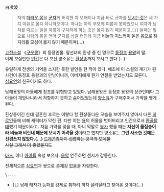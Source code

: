 白凌波

> 저의 [더러운 몸](%EC%9D%B8%EC%96%B4.md)을
[군자](%EC%96%91%EC%86%8C%EC%9C%A0.md)께 허락한 지 오래이나 지금 바로 군자를 [모시는것](%EC%84%B1%EA%B5%90.md)은 세 가지 이유로 옳지 아니하오이다. 하나는 아직 부모께 여쭙지 못하였으니 여자가 남자를
따르는 일을 이렇게 구차하게 하는 것은 옳지 않기 때문이고,`[1]` 둘째는 앞으로 사람의 몸을 얻어 군자를 섬길 터인데 지금 **비늘과
지느러미 돋은 몸으로 잠자리를 모심이 옳지 않기 때문이며(...)**

[고전소설](%EA%B3%A0%EC%A0%84%EC%86%8C%EC%84%A4.md)
《[구운몽](%EA%B5%AC%EC%9A%B4%EB%AA%BD.md)》의 등장인물. 팔선녀의 환생 중 한 명으로
[동정호](%EB%8F%99%EC%A0%95%ED%98%B8.md) [용왕](%EC%9A%A9%EC%99%95.md)의 딸.  
이제 꼬실만한 [인간](%EC%9D%B8%EA%B0%84.md)은 다 꼬신 양소유는
[환상종](%ED%99%98%EC%83%81%EC%A2%85.md)까지 꼬시고 만다.(…)

유일하게 전생의 기억을 소지한 듯한 발언을 한 적이 있다. 애초에 이 소설의 계기가 된 사건이 동정호 용왕과의 만남이니까, 아버지에게 뭔가
언질을 받았는지도 모른다.  
[심요연](%EC%8B%AC%EC%9A%94%EC%97%B0.md)의 친구이기도 하다.

남해용왕의 아들에게 정조를 위협받고 있었다. 남해용왕은 동정호 용왕의 상관인데다 그 아들이 개망나니라서 저항하지 못하고 숨어있었는데
[양소유](%EC%96%91%EC%86%8C%EC%9C%A0.md)가 구해주어서 가약을 맺게 된다.

환상종이긴 한데 결혼한 후로는 이렇다 할 환상종다운 모습을 보여주지 않아서 다른
[히로인](%ED%9E%88%EB%A1%9C%EC%9D%B8.md)들에 비해 캐릭터가 약한 편. 다만 이는
[용](%EC%9A%A9.md)의 허물을 벗어버리고 인간으로서
[환골탈태](%ED%99%98%EA%B3%A8%ED%83%88%ED%83%9C.md)했기 때문이라고. 처음 가약을 맺을 때, 아니
막말로 [붕가](%EB%B6%95%EA%B0%80.md) 했을 때는 **자신이 물짐승이라 비늘과 비린내 때문에 모시기 어려울
것**이라고 했지만 양소유는 **그런 사소한 것에는 신경쓰지 않았다.(...)**
<del>[드래곤족](%EB%93%9C%EB%9E%98%EA%B3%A4%EC%A1%B1.md)까지 섭렵하는 궁극의 모에물</del>  
<del>사실 그래서 더 좋았을지도</del>

[바드](%EB%B0%94%EB%93%9C.md), 아니 [아이돌](%EC%95%84%EC%9D%B4%EB%8F%8C.md) 속성
보유자. [음악](%EC%9D%8C%EC%95%85.md) 연주하면 천지가 감동한다.

전체적으론 [심요연](%EC%8B%AC%EC%9A%94%EC%97%B0.md)과 쌍으로 존재감 없음을 자랑한다.

`\----`

  * `[1]` 남해 태자가 능파를 강제로 취하려 하자 살려달라고 찾아온 것이다(...)

